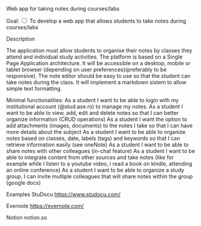 Web app for taking notes during courses/labs

Goal:
<input type="checkbox"> To develop a web app that allows students to take notes during courses/labs </input>

Description

The application must allow students to organise their notes by classes they attend and individual study activities.
The platform is based on a Single Page Application architecture. It will be accessible on a desktop, mobile or tablet browser (depending on user preferences)(preferably to be responsive).
The note editor should be easy to use so that the student can take notes during the class. It will implement a markdown sistem to allow simple text formatting.

Minimal functionalities:
As a student I want to be able to login with my institutional account (@stud.ase.ro) to manage my notes.
As a student I want to be able to view, add, edit and delete notes so that I can better organize information (CRUD operations)
As a student I want the option to add attachments (images, documents) to the notes I take so that I can have more details about the subject
As a student I want to be able to organize notes based on classes, date, labels (tags) and keywords so that I can retrieve information easily (see oneNote)
As a student I want to be able to share notes with other colleagues (in-chat feature)
As a student I want to be able to integrate content from other sources and take notes (like for example while I listen to a youtube video, i read a book on kindle, attending an online conference)
As a student I want to be able to organize a study group. I can invite multiple colleagues that will share notes within the group (google docs)

Examples
StuDocu
https://www.studocu.com/

Evernote
https://evernote.com/

Notion
notion.so
